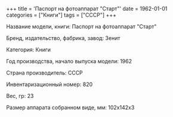 +++
title = 'Паспорт на фотоаппарат "Старт"'
date = 1962-01-01
categories = ["Книги"]
tags = ["СССР"]
+++

Название модели, книги: Паспорт на фотоаппарат "Старт"

Бренд, издательство, фабрика, завод: Зенит

Категория: Книги

Год производства, начало выпуска модели: 1962

Страна производитель: СССР

Инвентаризационный номер: 820

Вес, гр: 23

Размер аппарата  собранном виде, мм: 102х142х3

